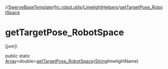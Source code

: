 //[SwerveBaseTemplate](../../../index.md)/[frc.robot.utils](../index.md)/[LimelightHelpers](index.md)/[getTargetPose_RobotSpace](get-target-pose_-robot-space.md)

# getTargetPose_RobotSpace

[jvm]\

public static [Array](https://kotlinlang.org/api/latest/jvm/stdlib/kotlin/-array/index.html)&lt;double&gt;[getTargetPose_RobotSpace](get-target-pose_-robot-space.md)([String](https://docs.oracle.com/javase/8/docs/api/java/lang/String.html)limelightName)

